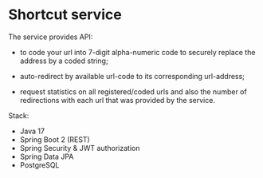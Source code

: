 # Shortcut service

The service provides API:

- to code your url into 7-digit alpha-numeric code
to securely replace the address by a coded string;
  
- auto-redirect by available url-code to its corresponding url-address;

- request statistics on all registered/coded urls and also the number of
redirections with each url that was provided by the service.
  
Stack:

- Java 17
- Spring Boot 2 (REST)
- Spring Security & JWT authorization
- Spring Data JPA
- PostgreSQL